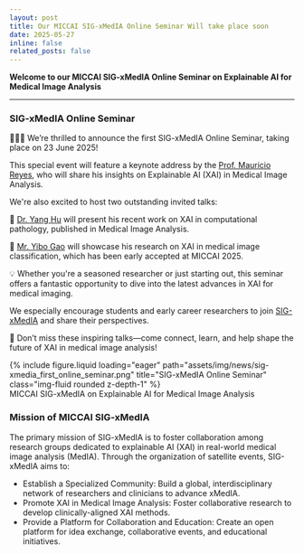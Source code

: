 ```yaml
---
layout: post
title: Our MICCAI SIG-xMedIA Online Seminar Will take place soon
date: 2025-05-27
inline: false
related_posts: false
---
```


**Welcome to our MICCAI SIG-xMedIA Online Seminar on Explainable AI for Medical Image Analysis**

---

### SIG-xMedIA Online Seminar

&#128640;&#128640;&#128640; We’re thrilled to announce the first SIG-xMedIA Online Seminar, taking place on 23 June 2025!

This special event will feature a keynote address by the [Prof. Mauricio Reyes](https://scholar.google.com/citations?user=Bd_3KGcAAAAJ&hl=en), who will share his insights on Explainable AI (XAI) in Medical Image Analysis.

We're also excited to host two outstanding invited talks:

&#128313; [Dr. Yang Hu](https://superhy.github.io) will present his recent work on XAI in computational pathology, published in Medical Image Analysis.

&#128313; [Mr. Yibo Gao](https://obiyoag.github.io) will showcase his research on XAI in medical image classification, which has been early accepted at MICCAI 2025.

&#128161; Whether you're a seasoned researcher or just starting out, this seminar offers a fantastic opportunity to dive into the latest advances in XAI for medical imaging.

We especially encourage students and early career researchers to join [SIG-xMedIA](https://www.linkedin.com/company/sig-xmedia/) and share their perspectives.

&#128197; Don’t miss these inspiring talks—come connect, learn, and help shape the future of XAI in medical image analysis!

<div class="row">
    <div class="col-sm mt-3 mt-md-0">
        {% include figure.liquid loading="eager" path="assets/img/news/sig-xmedia_first_online_seminar.png" title="SIG-xMedIA Online Seminar" class="img-fluid rounded z-depth-1" %}
    </div>
</div>
<div class="caption">
    MICCAI SIG-xMedIA on Explainable AI for Medical Image Analysis
</div>

### Mission of MICCAI SIG-xMedIA

The primary mission of SIG-xMedIA is to foster collaboration among research groups dedicated to explainable AI (XAI) in real-world medical image analysis (MedIA). Through the organization of satellite events, SIG-xMedIA aims to:

- Establish a Specialized Community: Build a global, interdisciplinary network of researchers and clinicians to advance xMedIA.
- Promote XAI in Medical Image Analysis: Foster collaborative research to develop clinically-aligned XAI methods.
- Provide a Platform for Collaboration and Education: Create an open platform for idea exchange, collaborative events, and educational initiatives.
